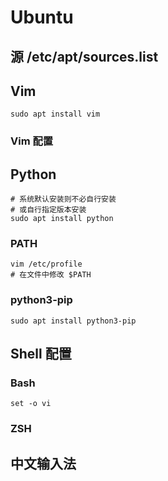 # Ubuntu


## 源 /etc/apt/sources.list


## Vim

```shell
sudo apt install vim
```
### Vim 配置


## Python

```shell
# 系统默认安装则不必自行安装
# 或自行指定版本安装
sudo apt install python
```
### PATH

```shell
vim /etc/profile
# 在文件中修改 $PATH

```

### python3-pip

```shell
sudo apt install python3-pip

```
## Shell 配置

### Bash

```shell
set -o vi
```

### ZSH




## 中文输入法







